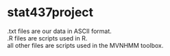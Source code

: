 # stat437project

.txt files are our data in ASCII format.  
.R files are scripts used in R.  
all other files are scripts used in the MVNHMM toolbox.  
